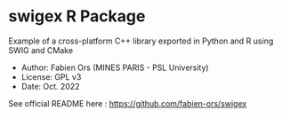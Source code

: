 # swigex R Package

Example of a cross-platform C++ library exported in Python and R using SWIG and CMake

* Author: Fabien Ors (MINES PARIS - PSL University) 
* License: GPL v3
* Date: Oct. 2022

See official README here : https://github.com/fabien-ors/swigex